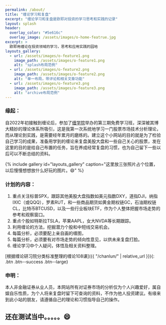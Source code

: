 ```yaml
---
permalink: /about/
title: "缠论学习和复盘"
excerpt: "缠论学习和复盘是欧耶对投资的学习思考和实践的记录"
layout: splash
header:
  overlay_color: "#5e616c"
  overlay_image: /assets/images/o-home-featrue.jpg
excerpt: >
  欧耶用缠论在投资领域的学习，思考和应用实践的园地
layouts_gallery:
  - url: /assets/images/o-feature1.png
    image_path: /assets/images/o-feature1.png
    alt: "splash布局范例"
  - url: /assets/images/o-feature2.png
    image_path: /assets/images/o-feature2.png
    alt: "单一布局，带评论和相关文章功能"
  - url: /assets/images/o-feature3.png
    image_path: /assets/images/o-feature3.png
    alt: "archive布局范例"
---
```


### 缘起：

自2022年初接触到缠论后，参加了[缠学院](http://chanlunschool.com)举办的第三期免费学习班，深深被其博大精妙的理论体系所吸引，这是我第一次系统地学习一门股票市场技术分析理论，而从理论到实践，是需要经年累月的磨练的。建立这个小网站的目的就是为了检验自己学习的成果，准备用学到的缠论来复盘美股大盘和一些自己关心的股票，发在这里的目的是给自己布置的任务，旨在养成经常复盘的习惯，也为自己留下一些以后可以不断总结的资料。

{% include gallery id="layouts_gallery" caption="这里放三张照片占个位置，以后慢慢想想放什么好玩的图片。😄" %}

### 计划的内容：

1. 重点关注标普SPX，跟踪其他美股大盘指数如美元指数DXY，道指DJI，纳指IXIC（或QQQ），罗素RUT，和一些商品期货如黄金期权链GC，石油期权链CL，比特币BTCUSD，以及一些行业板块ETF，作为个人整体把握市场走势的参考和观察窗口。
2. 重点个股如特斯拉TSLA，苹果AAPL，女大NVDA等长期跟踪。
3. 利用缠论的方法，挖掘潜力个股和中短线交易机会。
4. 每篇分析，必须要配上亲自画的缠图，
5. 每篇分析，必须要有对市场走势的倾向性意见，以供未来复盘打脸。
6. 缠论学习中个人疑问，体悟及相关资料整理。

[根据缠论研习院分类标准整理的缠论108课]({{ "/chanlun/" | relative_url }}){: .btn .btn--success .btn--large}

### 申明：
本人非金融证券从业人员，本网站所有对证券市场的分析仅为个人兴趣爱好，属自娱自乐性质，为个人将来复盘时留下可查询的资料，不作为他人投资建议。有缘来到此小站的朋友，请遵循自己的理论和习惯指导自己的操作。


## 还在测试当中。。。。[]()。😄
